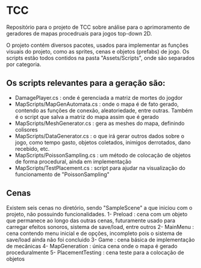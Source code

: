 # TCC
Repositório para o projeto de TCC sobre análise para o aprimoramento de geradores de mapas procedruais para jogos top-down 2D.

O projeto contém diversos pacotes, usados para implementar as funções visuais do projeto, como as sprites, cenas e objetos (prefabs) de jogo. 
Os scripts estão todos contidos na pasta "Assets/Scripts", onde são separados por categoria.

## Os scripts relevantes para a geração são:
- DamagePlayer.cs : onde é gerenciada a matriz de mortes do jogdor
- MapScripts/MapGenAutomata.cs : onde o mapa é de fato gerado, contendo as funções de conexão, aleatoriedade, entre outras. Também é o script que salva a matriz do mapa 
assim que é gerado
- MapScripts/MeshGenerator.cs : gera as meshes do mapa, definindo colisores
- MapScripts/DataGenerator.cs : o que irá gerar outros dados sobre o jogo, como tempo gasto, objetos coletados, inimigos derrotados, dano recebido, etc.
- MapScripts/PoissonSampling.cs : um método de colocação de objetos de forma procedural, ainda em implementação
- MapScripts/TestPlacement.cs : script para ajudar na visualização do funcionamento de "PoissonSampling"

## Cenas
Existem seis cenas no diretório, sendo "SampleScene" a que iniciou com o projeto, não possuindo funcionalidades.
1- Preload : cena com um objeto que permanece ao longo das outras cenas, futuramente usado para carregar efeitos sonoros, sistema de save/load, entre outros
2- MainMenu : cena contendo menu inicial e de opções, incompleto pois o sistema de save/load ainda não foi concluido
3- Game : cena básica de implementação de mecânicas
4- MapGeneration : única cena onde o mapa é gerado proceduralmente
5- PlacementTesting : cena teste para a colocação de objetos
